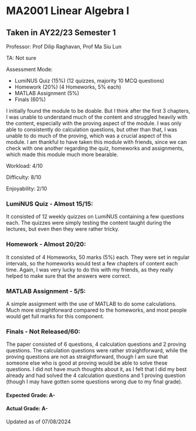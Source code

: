 # MA2001 Linear Algebra I
## Taken in AY22/23 Semester 1

Professor: Prof Dilip Raghavan, Prof Ma Siu Lun

TA: Not sure

Assessment Mode:
- LumiNUS Quiz (15%) (12 quizzes, majority 10 MCQ questions)
- Homework (20%) (4 Homeworks, 5% each)
- MATLAB Assignment (5%)
- Finals (60%)

I initially found the module to be doable. But I think after the first 3 chapters, I was unable to understand much of the content and struggled heavily with the content, especially with the proving aspect of the module. I was only able to consistently do calculation questions, but other than that, I was unable to do much of the proving, which was a crucial aspect of this module. I am thankful to have taken this module with friends, since we can check with one another regarding the quiz, homeworks and assignments, which made this module much more bearable.

Workload: 4/10

Difficulty: 8/10

Enjoyability: 2/10

### LumiNUS Quiz - Almost 15/15:
It consisted of 12 weekly quizzes on LumiNUS containing a few questions each. The quizzes were simply testing the content taught during the lectures, but even then they were rather tricky.

### Homework - Almost 20/20:
It consisted of 4 Homeworks, 50 marks (5%) each. They were set in regular intervals, so the homeworks would test a few chapters of content each time. Again, I was very lucky to do this with my friends, as they really helped to make sure that the answers were correct.

### MATLAB Assignment - 5/5:
A simple assignment with the use of MATLAB to do some calculations. Much more straightforward compared to the homeworks, and most people would get full marks for this component.

### Finals - Not Released/60:
The paper consisted of 6 questions, 4 calculation questions and 2 proving questions. The calculation questions were rather straightforward, while the proving questions are not as straightforward, though I am sure that someone else who is good at proving would be able to solve these questions. I did not have much thoughts about it, as I felt that I did my best already and had solved the 4 calculation questions and 1 proving question (though I may have gotten some questions wrong due to my final grade).

#### Expected Grade: A-
#### Actual Grade: A-

Updated as of 07/08/2024
